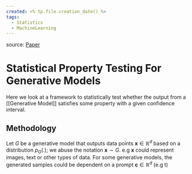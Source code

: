 ```yaml
---
created: <% tp.file.creation_date() %>
tags:
  - Statistics
  - MachineLearning
---
```

source: [Paper](https://openreview.net/pdf?id=xmY_plRB15j)
# Statistical Property Testing For Generative Models

Here we look at a framework to statistically test whether the output from a [[Generative Model]] satisfies some property with a given confidence interval.

## Methodology

Let $G$ be a generative model that outputs data points $\boldsymbol{x} \in \mathbb{R}^d$ based on a distribution $p_{G}(.)$; we abuse the notation $\boldsymbol{x} \sim G$. e.g $\boldsymbol{x}$ could represent images, text or other types of data. For some generative models, the generated samples could be dependent on a prompt $\boldsymbol{c} \in \mathbb{R}^d$ (e.g t)
